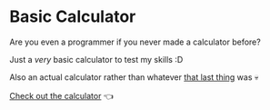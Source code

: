 # Basic Calculator
Are you even a programmer if you never made a calculator before?

Just a _very_ basic calculator to test my skills :D

Also an actual calculator rather than whatever [that last thing](https://github.com/Seeido/sum_calculator_meme) was 💀

[Check out the calculator](https://seeido.github.io/basic-calculator/) 👈
